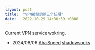 ```yaml
---
layout: post
title:  "VPN被禁的第三个任期"
date:   2022-10-29 14:30:59 +0800
---
```

Current VPN service wokring.

- 2024/08/06
[Aha Speed][aha-speed]
[shadowsocks][shadowsocks]

[aha-speed]: https://www.ahaspeed.com/
[shadowsocks]: https://shadowsocks.com/
